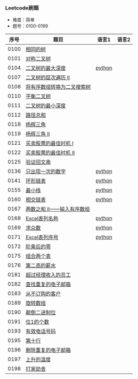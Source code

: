 ### Leetcode刷题
* 难度：简单
* 题号：0100-0199

|序号|题目|语言1|语言2|
|---|---|---|---|
|0100|<a href="https://leetcode-cn.com/problems/same-tree/">相同的树</a>|||
|0101|<a href="https://leetcode-cn.com/problems/symmetric-tree/">对称二叉树</a>|||
|0104|<a href="https://leetcode-cn.com/problems/maximum-depth-of-binary-tree/">二叉树的最大深度</a>|<a href="https://github.com/hhe0/leetcode/blob/master/Easy/0104/python">python</a>||
|0107|<a href="https://leetcode-cn.com/problems/binary-tree-level-order-traversal-ii/">二叉树的层次遍历 II</a>|||
|0108|<a href="https://leetcode-cn.com/problems/convert-sorted-array-to-binary-search-tree/">将有序数组转换为二叉搜索树</a>|||
|0110|<a href="https://leetcode-cn.com/problems/balanced-binary-tree/">平衡二叉树</a>|||
|0111|<a href="https://leetcode-cn.com/problems/minimum-depth-of-binary-tree/">二叉树的最小深度</a>|||
|0112|<a href="https://leetcode-cn.com/problems/path-sum/">路径总和</a>|||
|0118|<a href="https://leetcode-cn.com/problems/pascals-triangle/">杨辉三角</a>|||
|0119|<a href="https://leetcode-cn.com/problems/pascals-triangle-ii/">杨辉三角 II</a>|||
|0121|<a href="https://leetcode-cn.com/problems/best-time-to-buy-and-sell-stock/">买卖股票的最佳时机 I</a>|||
|0122|<a href="https://leetcode-cn.com/problems/best-time-to-buy-and-sell-stock-ii/">买卖股票的最佳时机 II</a>|||
|0125|<a href="https://leetcode-cn.com/problems/valid-palindrome/">验证回文串</a>|||
|0136|<a href="https://leetcode-cn.com/problems/single-number/">只出现一次的数字</a>|<a href="https://github.com/hhe0/leetcode/tree/master/Easy/0100-0199/0136/python">python</a>||
|0141|<a href="https://leetcode-cn.com/problems/linked-list-cycle/">环形链表</a>|<a href="https://github.com/hhe0/leetcode/tree/master/Easy/0100-0199/0141/python">python</a>||
|0155|<a href="https://leetcode-cn.com/problems/min-stack/">最小栈</a>|<a href="https://github.com/hhe0/leetcode/tree/master/Easy/0100-0199/0155/python">python</a>||
|0160|<a href="https://leetcode-cn.com/problems/intersection-of-two-linked-lists/">相交链表</a>|<a href="https://github.com/hhe0/leetcode/blob/master/Easy/0160/python">python</a>||
|0167|<a href="https://leetcode-cn.com/problems/two-sum-ii-input-array-is-sorted/">两数之和 II——输入有序数组</a>|||
|0168|<a href="https://leetcode-cn.com/problems/excel-sheet-column-title/">Excel表列名称</a>|<a href="https://github.com/hhe0/leetcode/tree/master/Easy/0100-0199/0168/python">python</a>||
|0169|<a href="https://leetcode-cn.com/problems/majority-element/">求众数</a>|<a href="https://github.com/hhe0/leetcode/tree/master/Easy/0100-0199/0169/python">python</a>||
|0171|<a href="https://leetcode-cn.com/problems/excel-sheet-column-number/">Excel表列序号</a>|<a href="https://github.com/hhe0/leetcode/tree/master/Easy/0100-0199/0171/python">python</a>||
|0172|<a href="https://leetcode-cn.com/problems/factorial-trailing-zeroes/">阶乘后的零</a>|||
|0175|<a href="https://leetcode-cn.com/problems/combine-two-tables/">组合两个表</a>|||
|0176|<a href="https://leetcode-cn.com/problems/second-highest-salary/">第二高的薪水</a>|||
|0181|<a href="https://leetcode-cn.com/problems/employees-earning-more-than-their-managers/">超过经理收入的员工</a>|||
|0182|<a href="https://leetcode-cn.com/problems/duplicate-emails/">查找重复的电子邮箱</a>|||
|0183|<a href="https://leetcode-cn.com/problems/customers-who-never-order/">从不订购的客户</a>|||
|0189|<a href="https://leetcode-cn.com/problems/rotate-array/">旋转数组</a>|||
|0190|<a href="https://leetcode-cn.com/problems/reverse-bits/">颠倒二进制位</a>|||
|0191|<a href="https://leetcode-cn.com/problems/number-of-1-bits/">位1的个数</a>|||
|0193|<a href="https://leetcode-cn.com/problems/valid-phone-numbers/">有效电话号码</a>|||
|0195|<a href="https://leetcode-cn.com/problems/tenth-line/">第十行</a>|||
|0196|<a href="https://leetcode-cn.com/problems/delete-duplicate-emails/">删除重复的电子邮箱<a>|||
|0197|<a href="https://leetcode-cn.com/problems/rising-temperature/">上升的温度</a>|||
|0198|<a href="https://leetcode-cn.com/problems/house-robber/">打家劫舍</a>|||
